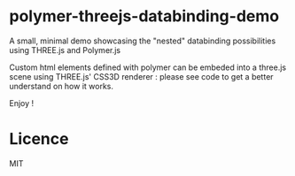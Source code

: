 polymer-threejs-databinding-demo
================================

A small, minimal demo showcasing the "nested" databinding possibilities using THREE.js and Polymer.js

Custom html elements defined with polymer can be embeded into a three.js scene using THREE.js'
CSS3D renderer : please see code to get a better understand on how it works.

Enjoy !

Licence
=======
MIT

